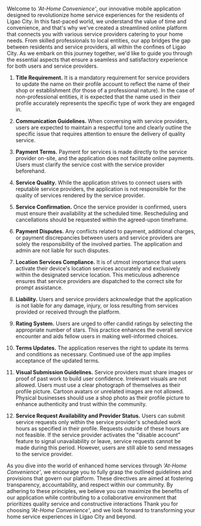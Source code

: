 Welcome to *'At-Home Convenience'*, our innovative mobile application designed to revolutionize home service experiences for the residents of Ligao City. In this fast-paced world, we understand the value of time and convenience, and that's why we've created a streamlined online platform that connects you with various service providers catering to your home needs. From skilled professionals to local entities, our app bridges the gap between residents and service providers, all within the confines of Ligao City. As we embark on this journey together, we'd like to guide you through the essential aspects that ensure a seamless and satisfactory experience for both users and service providers.

1. **Title Requirement.**
It is a mandatory requirement for service providers to update the name on their profile account to reflect the name of their shop or establishment (for those of a professional nature). In the case of non-professional entities, it is expected that the name used in their profile accurately represents the specific type of work they are engaged in.

2. **Communication Guidelines.**
When conversing with service providers, users are expected to maintain a respectful tone and clearly outline the specific issue that requires attention to ensure the delivery of quality service.

3. **Payment Terms.**
Payment for services is made directly to the service provider on-site, and the application does not facilitate online payments. Users must clarify the service cost with the service provider beforehand.

4. **Service Quality.**
While the application strives to connect users with reputable service providers, the application is not responsible for the quality of services rendered by the service provider.

5. **Service Confirmation.**
Once the service provider is confirmed, users must ensure their availability at the scheduled time. Rescheduling and cancellations should be requested within the agreed-upon timeframe.

6. **Payment Disputes.**
Any conflicts related to payment, additional charges, or payment discrepancies between users and service providers are solely the responsibility of the involved parties. The application and admin are not liable for such disputes.

7. **Location Services Compliance.**
It is of utmost importance that users activate their device's location services accurately and exclusively within the designated service location. This meticulous adherence ensures that service providers are dispatched to the correct site for prompt assistance.

8. **Liability.**
Users and service providers acknowledge that the application is not liable for any damage, injury, or loss resulting from services provided or received through the platform.

9. **Rating System.**
Users are urged to offer candid ratings by selecting the appropriate number of stars. This practice enhances the overall service encounter and aids fellow users in making well-informed choices.

10. **Terms Updates.**
The application reserves the right to update its terms and conditions as necessary. Continued use of the app implies acceptance of the updated terms.

11. **Visual Submission Guidelines.**
Service providers must share images or proof of past work to build user confidence. Irrelevant visuals are not allowed. Users must use a clear photograph of themselves as their profile picture. Cartoon avatars or unrelated images are not allowed. Physical businesses should use a shop photo as their profile picture to enhance authenticity and trust within the community.

12. **Service Request Availability and Provider Status.**
Users can submit service requests only within the service provider's scheduled work hours as specified in their profile. Requests outside of these hours are not feasible. If the service provider activates the "disable account" feature to signal unavailability or leave, service requests cannot be made during this period. However, users are still able to send messages to the service provider.

As you dive into the world of enhanced home services through *'At-Home Convenience'*, we encourage you to fully grasp the outlined guidelines and provisions that govern our platform. These directives are aimed at fostering transparency, accountability, and respect within our community. By adhering to these principles, we believe you can maximize the benefits of our application while contributing to a collaborative environment that prioritizes quality service and constructive interactions Thank you for choosing *'At-Home Convenience'*, and we look forward to transforming your home service experiences in Ligao City and beyond.